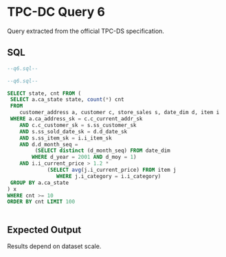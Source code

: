 # TPC-DC Query 6

Query extracted from the official TPC-DS specification.

## SQL
```sql
--q6.sql--

--q6.sql--

SELECT state, cnt FROM (
 SELECT a.ca_state state, count(*) cnt
 FROM
    customer_address a, customer c, store_sales s, date_dim d, item i
 WHERE a.ca_address_sk = c.c_current_addr_sk
 	AND c.c_customer_sk = s.ss_customer_sk
 	AND s.ss_sold_date_sk = d.d_date_sk
 	AND s.ss_item_sk = i.i_item_sk
 	AND d.d_month_seq =
 	     (SELECT distinct (d_month_seq) FROM date_dim 
        WHERE d_year = 2001 AND d_moy = 1)
 	AND i.i_current_price > 1.2 *
             (SELECT avg(j.i_current_price) FROM item j
 	            WHERE j.i_category = i.i_category)
 GROUP BY a.ca_state
) x
WHERE cnt >= 10
ORDER BY cnt LIMIT 100
            
```

## Expected Output
Results depend on dataset scale.
